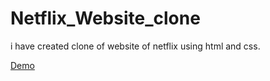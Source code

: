 # Netflix_Website_clone
i have created clone of website of netflix using html and css.

<a href="https://faizanmir01.github.io/Netflix_Website_clone/">Demo </a>
